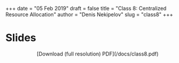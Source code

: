 +++
date = "05 Feb 2019"
draft = false
title = "Class 8: Centralized Resource Allocation"
author = "Denis Nekipelov"
slug = "class8"
+++

# Slides

<center>
[Download (full resolution) PDF](/docs/class8.pdf)
</center>
